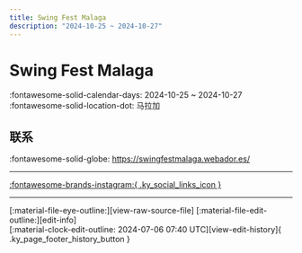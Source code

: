 ```yaml
---
title: Swing Fest Malaga
description: "2024-10-25 ~ 2024-10-27"
---
```


# Swing Fest Malaga 

:fontawesome-solid-calendar-days: 2024-10-25 ~ 2024-10-27  
:fontawesome-solid-location-dot: 马拉加  

## 联系

:fontawesome-solid-globe: <https://swingfestmalaga.webador.es/>  

---

 [:fontawesome-brands-instagram:{ .ky_social_links_icon }](https://instagram.com/swingfestmalaga)

---

<div class="ky_page_footer" markdown>
<div class="ky_page_footer_trailing" markdown="span">
[:material-file-eye-outline:][view-raw-source-file]
[:material-file-edit-outline:][edit-info]
</div>
<div class="ky_page_footer_leading" markdown="span">
[:material-clock-edit-outline: 2024-07-06 07:40 UTC][view-edit-history]{ .ky_page_footer_history_button }
</div>
</div>

[view-raw-source-file]: https://github.com/swingdance/events/blob/main/2024/es_ES/swing-fest-malaga-2024.json "查看原始源文件"
[edit-info]: https://github.com/swingdance/events/issues/new?assignees=&labels=update+event&projects=&template=03-update_entity.yml&title=%5B2024%2Fes_ES%5D%20Update%20Event%3A%20Swing%20Fest%20Malaga&region=es_ES&year=2024&id=swing-fest-malaga-2024&name=Swing%20Fest%20Malaga&org_id= "编辑信息"

[view-edit-history]: https://github.com/swingdance/events/commits/main/2024/es_ES/swing-fest-malaga-2024.json "查看编辑历史"
